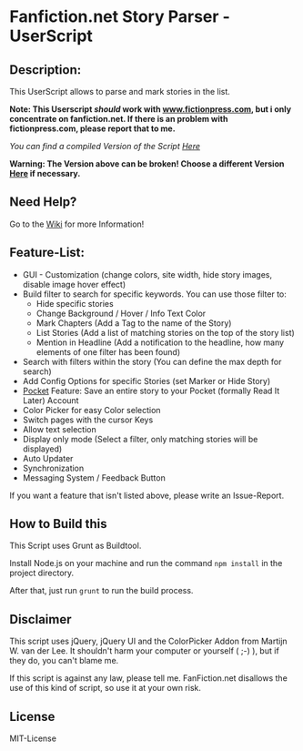 # Fanfiction.net Story Parser - UserScript

## Description:

This UserScript allows to parse and mark stories in the list.

**Note: This Userscript *should* work with www.fictionpress.com, but i only concentrate on fanfiction.net.
If there is an problem with fictionpress.com, please report that to me.**


*You can find a compiled Version of the Script [Here](http://server.mrh-development.de:8080/job/Fanfiction%20User%20Script/lastSuccessfulBuild/artifact/ffnetlist.user.js)*

**Warning: The Version above can be broken! Choose a different Version [Here](http://server.mrh-development.de:8080/job/Fanfiction%20User%20Script/) if necessary.**


## Need Help?

Go to the [Wiki](https://github.com/MRH4287/FFNetParser/wiki) for more Information!



## Feature-List:
* GUI - Customization (change colors, site width, hide story images, disable image hover effect)
* Build filter to search for specific keywords.
  You can use those filter to:
   * Hide specific stories
   * Change Background / Hover / Info Text Color
   * Mark Chapters (Add a Tag to the name of the Story)
   * List Stories (Add a list of matching stories on the top of the story list)
   * Mention in Headline (Add a notification to the headline, how many elements of one filter has been found) 
* Search with filters within the story (You can define the max depth for search)
* Add Config Options for specific Stories (set Marker or Hide Story)
* [Pocket](http://getpocket.com) Feature:
  Save an entire story to your Pocket (formally Read It Later) Account
* Color Picker for easy Color selection
* Switch pages with the cursor Keys
* Allow text selection
* Display only mode (Select a filter, only matching stories will be displayed)
* Auto Updater
* Synchronization 
* Messaging System / Feedback Button
  
If you want a feature that isn't listed above, please write an Issue-Report.      



## How to Build this

This Script uses Grunt as Buildtool.

Install Node.js on your machine and run the command `npm install` in the project directory.

After that, just run `grunt` to run the build process.


## Disclaimer

This script uses jQuery, jQuery UI and the ColorPicker Addon from Martijn W. van der Lee.
It shouldn't harm your computer or yourself ( ;-) ), but if they do, you can't blame me.

If this script is against any law, please tell me.
FanFiction.net disallows the use of this kind of script, so use it at your own risk.


## License

MIT-License
